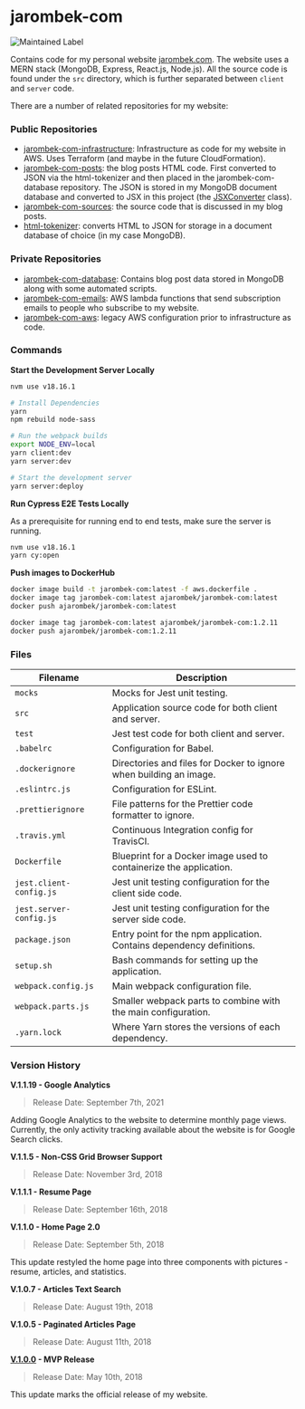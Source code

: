 # jarombek-com

![Maintained Label](https://img.shields.io/badge/Maintained-Yes-brightgreen?style=for-the-badge)

Contains code for my personal website [jarombek.com](https://jarombek.com).  The website uses a MERN 
stack (MongoDB, Express, React.js, Node.js).  All the source code is found under the `src` 
directory, which is further separated between `client` and `server` code.

There are a number of related repositories for my website:

### Public Repositories

- [jarombek-com-infrastructure](https://github.com/AJarombek/jarombek-com-infrastructure): Infrastructure
as code for my website in AWS.  Uses Terraform (and maybe in the future CloudFormation).
- [jarombek-com-posts](https://github.com/AJarombek/jarombek-com-posts): the blog posts HTML code.  First 
converted to JSON via the html-tokenizer and then placed in the jarombek-com-database repository.  The 
JSON is stored in my MongoDB document database and converted to JSX in this project (the
[JSXConverter](https://github.com/AJarombek/jarombek-com/blob/master/src/client/JSXConverter.js) class).
- [jarombek-com-sources](https://github.com/AJarombek/jarombek-com-sources): the source code that is 
discussed in my blog posts.
- [html-tokenizer](https://github.com/AJarombek/html-tokenizer): converts HTML to JSON for storage in 
a document database of choice (in my case MongoDB).

### Private Repositories

- [jarombek-com-database](https://github.com/AJarombek/jarombek-com-database): Contains blog post data 
stored in MongoDB along with some automated scripts.
- [jarombek-com-emails](https://github.com/AJarombek/jarombek-com-emails): AWS lambda functions that
send subscription emails to people who subscribe to my website.
- [jarombek-com-aws](https://github.com/AJarombek/jarombek-com-aws): legacy AWS configuration prior to
infrastructure as code.

### Commands

**Start the Development Server Locally**

```bash
nvm use v18.16.1

# Install Dependencies
yarn
npm rebuild node-sass

# Run the webpack builds
export NODE_ENV=local
yarn client:dev
yarn server:dev

# Start the development server
yarn server:deploy
```

**Run Cypress E2E Tests Locally**

As a prerequisite for running end to end tests, make sure the server is running.

```bash
nvm use v18.16.1
yarn cy:open
```

**Push images to DockerHub**

```bash
docker image build -t jarombek-com:latest -f aws.dockerfile .
docker image tag jarombek-com:latest ajarombek/jarombek-com:latest
docker push ajarombek/jarombek-com:latest

docker image tag jarombek-com:latest ajarombek/jarombek-com:1.2.11
docker push ajarombek/jarombek-com:1.2.11
```

### Files

| Filename                 | Description                                                                |
|--------------------------|----------------------------------------------------------------------------|
| `mocks`                  | Mocks for Jest unit testing.                                               |
| `src`                    | Application source code for both client and server.                        |
| `test`                   | Jest test code for both client and server.                                 |
| `.babelrc`               | Configuration for Babel.                                                   |
| `.dockerignore`          | Directories and files for Docker to ignore when building an image.         |
| `.eslintrc.js`           | Configuration for ESLint.                                                  |
| `.prettierignore`        | File patterns for the Prettier code formatter to ignore.                   |
| `.travis.yml`            | Continuous Integration config for TravisCI.                                |
| `Dockerfile`             | Blueprint for a Docker image used to containerize the application.         |
| `jest.client-config.js`  | Jest unit testing configuration for the client side code.                  |
| `jest.server-config.js`  | Jest unit testing configuration for the server side code.                  |
| `package.json`           | Entry point for the npm application.  Contains dependency definitions.     |
| `setup.sh`               | Bash commands for setting up the application.                              |
| `webpack.config.js`      | Main webpack configuration file.                                           |
| `webpack.parts.js`       | Smaller webpack parts to combine with the main configuration.              |
| `.yarn.lock`             | Where Yarn stores the versions of each dependency.                         |

### Version History

**V.1.1.19 - Google Analytics**

> Release Date: September 7th, 2021

Adding Google Analytics to the website to determine monthly page views.  Currently, the only activity tracking 
available about the website is for Google Search clicks.

**V.1.1.5 - Non-CSS Grid Browser Support**

> Release Date: November 3rd, 2018

**V.1.1.1 - Resume Page**

> Release Date: September 16th, 2018

**V.1.1.0 - Home Page 2.0**

> Release Date: September 5th, 2018

This update restyled the home page into three components with pictures - resume, articles, and statistics.

**V.1.0.7 - Articles Text Search**

> Release Date: August 19th, 2018

**V.1.0.5 - Paginated Articles Page**

> Release Date: August 11th, 2018

**[V.1.0.0](https://github.com/AJarombek/jarombek-com/tree/v1.0.0) - MVP Release**

> Release Date: May 10th, 2018

This update marks the official release of my website.
